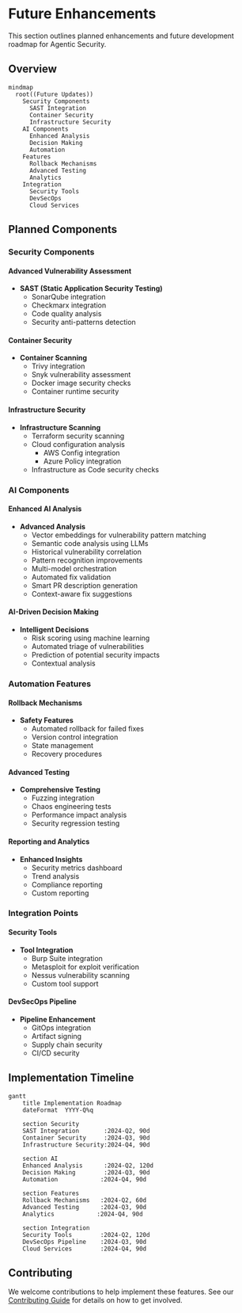 # Future Enhancements

This section outlines planned enhancements and future development roadmap for Agentic Security.

## Overview

```mermaid
mindmap
  root((Future Updates))
    Security Components
      SAST Integration
      Container Security
      Infrastructure Security
    AI Components
      Enhanced Analysis
      Decision Making
      Automation
    Features
      Rollback Mechanisms
      Advanced Testing
      Analytics
    Integration
      Security Tools
      DevSecOps
      Cloud Services
```

## Planned Components

### Security Components

#### Advanced Vulnerability Assessment
- **SAST (Static Application Security Testing)**
  - SonarQube integration
  - Checkmarx integration
  - Code quality analysis
  - Security anti-patterns detection

#### Container Security
- **Container Scanning**
  - Trivy integration
  - Snyk vulnerability assessment
  - Docker image security checks
  - Container runtime security

#### Infrastructure Security
- **Infrastructure Scanning**
  - Terraform security scanning
  - Cloud configuration analysis
    - AWS Config integration
    - Azure Policy integration
  - Infrastructure as Code security checks

### AI Components

#### Enhanced AI Analysis
- **Advanced Analysis**
  - Vector embeddings for vulnerability pattern matching
  - Semantic code analysis using LLMs
  - Historical vulnerability correlation
  - Pattern recognition improvements
  - Multi-model orchestration
  - Automated fix validation
  - Smart PR description generation
  - Context-aware fix suggestions

#### AI-Driven Decision Making
- **Intelligent Decisions**
  - Risk scoring using machine learning
  - Automated triage of vulnerabilities
  - Prediction of potential security impacts
  - Contextual analysis

### Automation Features

#### Rollback Mechanisms
- **Safety Features**
  - Automated rollback for failed fixes
  - Version control integration
  - State management
  - Recovery procedures

#### Advanced Testing
- **Comprehensive Testing**
  - Fuzzing integration
  - Chaos engineering tests
  - Performance impact analysis
  - Security regression testing

#### Reporting and Analytics
- **Enhanced Insights**
  - Security metrics dashboard
  - Trend analysis
  - Compliance reporting
  - Custom reporting

### Integration Points

#### Security Tools
- **Tool Integration**
  - Burp Suite integration
  - Metasploit for exploit verification
  - Nessus vulnerability scanning
  - Custom tool support

#### DevSecOps Pipeline
- **Pipeline Enhancement**
  - GitOps integration
  - Artifact signing
  - Supply chain security
  - CI/CD security

## Implementation Timeline

```mermaid
gantt
    title Implementation Roadmap
    dateFormat  YYYY-Q%q
    
    section Security
    SAST Integration       :2024-Q2, 90d
    Container Security     :2024-Q3, 90d
    Infrastructure Security:2024-Q4, 90d

    section AI
    Enhanced Analysis      :2024-Q2, 120d
    Decision Making        :2024-Q3, 90d
    Automation            :2024-Q4, 90d

    section Features
    Rollback Mechanisms   :2024-Q2, 60d
    Advanced Testing      :2024-Q3, 90d
    Analytics            :2024-Q4, 90d

    section Integration
    Security Tools        :2024-Q2, 120d
    DevSecOps Pipeline    :2024-Q3, 90d
    Cloud Services        :2024-Q4, 90d
```

## Contributing

We welcome contributions to help implement these features. See our [Contributing Guide](../../CONTRIBUTING.md) for details on how to get involved.
